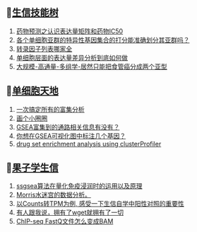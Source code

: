 ## 📝[生信技能树](https://github.com/ixxmu/mp_duty/issues?q=label%3A%E7%94%9F%E4%BF%A1%E6%8A%80%E8%83%BD%E6%A0%91+is%3Aclosed)
<!-- 1issueTable -->

1. [药物预测之认识表达量矩阵和药物IC50](https://github.com/ixxmu/mp_duty/issues/2899) 
2. [各个单细胞亚群的特异性基因集合的打分能准确划分其亚群吗？](https://github.com/ixxmu/mp_duty/issues/2889) 
3. [转录因子列表哪家全](https://github.com/ixxmu/mp_duty/issues/2838) 
4. [单细胞层面的表达量差异分析到底如何做](https://github.com/ixxmu/mp_duty/issues/2802) 
5. [大规模-高通量-多组学-居然只能把食管癌分成两个亚型](https://github.com/ixxmu/mp_duty/issues/2801) 
<!-- 1issueTable -->
## 📝[单细胞天地](https://github.com/ixxmu/mp_duty/issues?q=label%3A%E5%8D%95%E7%BB%86%E8%83%9E%E5%A4%A9%E5%9C%B0+is%3Aclosed)
<!-- 2issueTable -->

1. [一次搞定所有的富集分析](https://github.com/ixxmu/mp_duty/issues/2807) 
2. [画个小圈圈](https://github.com/ixxmu/mp_duty/issues/2764) 
3. [GSEA富集到的通路相关信息有没有？](https://github.com/ixxmu/mp_duty/issues/2735) 
4. [你想在GSEA可视化图中标注几个基因？](https://github.com/ixxmu/mp_duty/issues/2648) 
5. [drug set enrichment analysis using clusterProfiler](https://github.com/ixxmu/mp_duty/issues/2626) 
<!-- 2issueTable -->

## 📝[果子学生信](https://github.com/ixxmu/mp_duty/issues?q=label%3A%E6%9E%9C%E5%AD%90%E5%AD%A6%E7%94%9F%E4%BF%A1+is%3Aclosed)
<!-- 3issueTable -->

1. [ssgsea算法在量化免疫浸润时的运用以及原理](https://github.com/ixxmu/mp_duty/issues/2901) 
2. [Morris水迷宫的数据分析。](https://github.com/ixxmu/mp_duty/issues/2900) 
3. [以Counts转TPM为例, 感受一下生信自学中阳性对照的重要性](https://github.com/ixxmu/mp_duty/issues/2738) 
4. [有人跟我说，拥有了wget就拥有了一切](https://github.com/ixxmu/mp_duty/issues/2730) 
5. [ChIP-seq FastQ文件怎么变成BAM](https://github.com/ixxmu/mp_duty/issues/2714) 
<!-- 3issueTable -->
